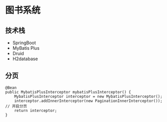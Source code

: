 # 图书系统

## 技术栈
+ SpringBoot
+ MyBatis Plus
+ Druid
+ H2database

## 分页

```
@Bean
public MybatisPlusInterceptor mybatisPlusInterceptor() {
    MybatisPlusInterceptor interceptor = new MybatisPlusInterceptor();
    interceptor.addInnerInterceptor(new PaginationInnerInterceptor());  // 开启分页
    return interceptor;
}
```
